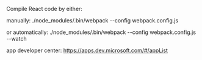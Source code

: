 Compile React code by either:

manually:
./node_modules/.bin/webpack --config webpack.config.js

or automatically:
./node_modules/.bin/webpack --config webpack.config.js --watch

app developer center: https://apps.dev.microsoft.com/#/appList

